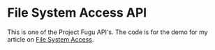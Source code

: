 # File System Access API

This is one of the Project Fugu API's. The code is for the demo for my article on [File System Access](https://medium.com/@sdkdeepa/project-fugu-file-system-access-api-ecfe618bcf00).

